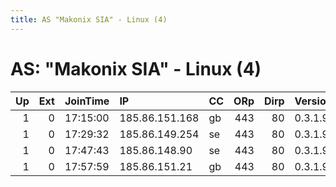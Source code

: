 ```yaml
---
title: AS "Makonix SIA" - Linux (4)
---
```


# AS: "Makonix SIA" - Linux (4)

|   Up |   Ext | JoinTime   | IP             | CC   |   ORp |   Dirp | Version   | Contact   | Nickname   |   eFamMembers |
|-----:|------:|:-----------|:---------------|:-----|------:|-------:|:----------|:----------|:-----------|--------------:|
|    1 |     0 | 17:15:00   | 185.86.151.168 | gb   |   443 |     80 | 0.3.1.9   | None      | Unnamed    |             1 |
|    1 |     0 | 17:29:32   | 185.86.149.254 | se   |   443 |     80 | 0.3.1.9   | None      | Unnamed    |             1 |
|    1 |     0 | 17:47:43   | 185.86.148.90  | se   |   443 |     80 | 0.3.1.9   | None      | Unnamed    |             1 |
|    1 |     0 | 17:57:59   | 185.86.151.21  | gb   |   443 |     80 | 0.3.1.9   | None      | Unnamed    |             1 |

